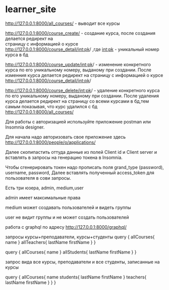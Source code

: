 # learner_site
http://127.0.0.1:8000/all_courses/  - выводит все курсы

http://127.0.0.1:8000/course_create/ - создание курса, после создания делается редирект на   
страницу с информацией о курсе http://127.0.0.1:8000/course_detail/<int:pk>/ ,где <int:pk> - уникальный номер курса в бд

http://127.0.0.1:8000/course_update/<int:pk>/ - изменение конкретного курса по его уникальному номеру, выданому при создании. После изменния курса  делается редирект на страницу с информацией о курсе http://127.0.0.1:8000/course_detail/<int:pk>/

http://127.0.0.1:8000/course_delete/<int:pk>/ - удаление конкретного курса по его уникальному номеру, выданому при создании. После удаления курса делается редирект на страницу со всеми курсами в бд,тем самым показывая, что курс удалился с бд http://127.0.0.1:8000/all_courses/

Для работы с авторизацией используйте приложение postman или Insomnia designer.

Для начала надо авторизовать свое приложение здесь http://127.0.0.1:8000/people/o/applications/

Далее скопипастить оттуда данные из полей Client id и Client server
и вставлять в запросы на генерацию токена в Insomnia.

Чтобы сгенерировать токен надо прописать поля grand_type (password), username, password,
Далее вставлять полученный access_token для пользователя в сови запросы.

Есть три юзера, admin, medium,user

admin имеет максимальные права

medium может создавать пользователей и видеть группы

user не видит группы и не может создать пользователей

работа с graphql по адресу http://127.0.0.1:8000/graphql/ 

запросы курсы+преподаватели, курсы+студенты
query {
  allCourses{
    name
  }
  allTeachers{
    lastName
    firstName
  }
}

query {
  allCourses{
    name
  }
  allStudents{
    lastName
    firstName
  }
}

запрос вида все курсы, преподаватели и все студенты, записанные на курсы


query {
  allCourses{
    name
    students{
      lastName
      firstName
    }
    teachers{
      lastName
      firstName
    }
  }
}

